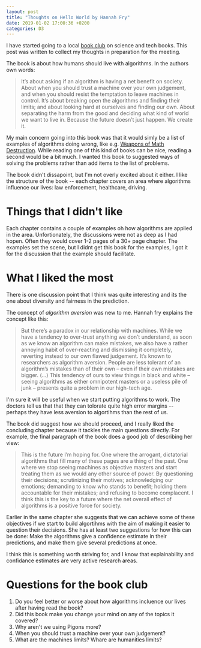 ```yaml
---
layout: post
title: "Thoughts on Hello World by Hannah Fry"
date: 2019-01-02 17:00:36 +0200
categories: D3
---
```


I have started going to a local [book club](https://www.meetup.com/CPH-Tech-Books-Film/) on science and tech books. This post was written to collect my thoughts in preparation for the meeting.

The book is about how humans should live with algorithms. In the authors own words:

> It’s about asking if an algorithm is having a net benefit on society. About when you should trust a machine over your own judgement, and when you should resist the temptation to leave machines in control. It’s about breaking open the algorithms and finding their limits; and about looking hard at ourselves and finding our own. About separating the harm from the good and deciding what kind of world we want to live in. Because the future doesn’t just happen. We create it.

My main concern going into this book was that it would simly be a list of examples of algorithms doing wrong, like e.g. [Weapons of Math Destruction](https://www.goodreads.com/book/show/28186015-weapons-of-math-destruction). While reading one of this kind of books can be nice, reading a second would be a bit much. I wanted this book to suggested ways of solving the problems rather than add items to the list of problems.

The book didn't dissapoint, but I'm not overly excited about it either. I like the structure of the book -- each chapter covers an area where algorithms influence our lives: law enforcement, healthcare, driving. 

# Things that I didn't like
Each chapter contains a couple of examples oh how algorithms are applied in the area. Unfortionately, the discussions were not as deep as I had hopen. Often they would cover 1-2 pages of a 30+ page chapter. The examples set the scene, but I didnt get this book for the examples, I got it for the discussion that the example should facilitate. 

# What I liked the most
There is one discussion point that I think was quite interesting and its the one about diversity and fairness in the prediction.

The concept of _algorithm aversion_ was new to me. Hannah fry explains the concept like this:

> But there’s a paradox in our relationship with machines. While we have a tendency to over-trust anything we don’t understand, as soon as we know an algorithm can make mistakes, we also have a rather annoying habit of over-reacting and dismissing it completely, reverting instead to our own flawed judgement. It’s known to researchers as algorithm aversion. People are less tolerant of an algorithm’s mistakes than of their own – even if their own mistakes are bigger. (...) This tendency of ours to view things in black and white – seeing algorithms as either omnipotent masters or a useless pile of junk – presents quite a problem in our high-tech age.

I'm sure it will be useful when we start putting algorithms to work. The doctors tell us that that they can tolorate quite high error margins -- perhaps they have less aversion to algortihms than the rest of us.

The book did suggest how we should proceed, and I really liked the concluding chapter because it tackles the main questions directly. For example, the final paragraph of the book does a good job of describing her view:

>This is the future I’m hoping for. One where the arrogant, dictatorial algorithms that fill many of these pages are a thing of the past. One where we stop seeing machines as objective masters and start treating them as we would any other source of power. By questioning their decisions; scrutinizing their motives; acknowledging our emotions; demanding to know who stands to benefit; holding them accountable for their mistakes; and refusing to become complacent. I think this is the key to a future where the net overall effect of algorithms is a positive force for society.

Earlier in the same chapter she suggests that we can achieve some of these objectives if we start to build algortihms with the aim of making it easier to question their decisions. She has at least two suggestions for how this can be done: Make the algorithms give a confidence estimate in their predictions, and make them give several predictions at once.

I think this is something worth striving for, and I know that explainability and confidance estimates are very active research areas.

# Questions for the book club
1. Do you feel better or worse about how algorithms incluence our lives after having read the book?
1. Did this book make you change your mind on any of the topics it covered?
1. Why aren't we using Pigons more?
1. When you should trust a machine over your own judgement?
1. What are the machines limits? Whare are humanities limits?